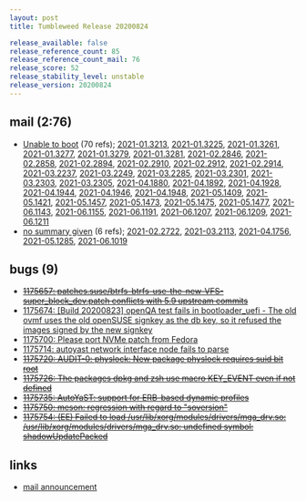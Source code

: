 ```yaml
---
layout: post
title: Tumbleweed Release 20200824

release_available: false
release_reference_count: 85
release_reference_count_mail: 76
release_score: 52
release_stability_level: unstable
release_version: 20200824
---
```


## mail (2:76)

- [Unable to boot](https://lists.opensuse.org/opensuse-factory/2020-08/msg00354.html) (70 refs); [2021-01.3213](https://lists.opensuse.org/archives/list/factory@lists.opensuse.org/thread/ADO3MV2PJJ5RP3SDKDMFNQYX4NXMSTZ6), [2021-01.3225](https://lists.opensuse.org/archives/list/factory@lists.opensuse.org/thread/VJEX2I2FGNQTQLVMAIMRSEZBKMWWA5BR), [2021-01.3261](https://lists.opensuse.org/archives/list/factory@lists.opensuse.org/thread/F2VUORCYE54T2O7ICWIUCYMAFP4UPDNO), [2021-01.3277](https://lists.opensuse.org/archives/list/factory@lists.opensuse.org/thread/KWIKWRHQCEOWS67WGQWFKP56KMYIZOJM), [2021-01.3279](https://lists.opensuse.org/archives/list/factory@lists.opensuse.org/thread/FU5UCDE5YX6BKYGX3JXVCJG2HRMM2CCF), [2021-01.3281](https://lists.opensuse.org/archives/list/factory@lists.opensuse.org/thread/RMFU53S5IAF56TBDQ7MMFJ526EPFGKEZ), [2021-02.2846](https://lists.opensuse.org/archives/list/factory@lists.opensuse.org/thread/ADO3MV2PJJ5RP3SDKDMFNQYX4NXMSTZ6), [2021-02.2858](https://lists.opensuse.org/archives/list/factory@lists.opensuse.org/thread/VJEX2I2FGNQTQLVMAIMRSEZBKMWWA5BR), [2021-02.2894](https://lists.opensuse.org/archives/list/factory@lists.opensuse.org/thread/F2VUORCYE54T2O7ICWIUCYMAFP4UPDNO), [2021-02.2910](https://lists.opensuse.org/archives/list/factory@lists.opensuse.org/thread/KWIKWRHQCEOWS67WGQWFKP56KMYIZOJM), [2021-02.2912](https://lists.opensuse.org/archives/list/factory@lists.opensuse.org/thread/FU5UCDE5YX6BKYGX3JXVCJG2HRMM2CCF), [2021-02.2914](https://lists.opensuse.org/archives/list/factory@lists.opensuse.org/thread/RMFU53S5IAF56TBDQ7MMFJ526EPFGKEZ), [2021-03.2237](https://lists.opensuse.org/archives/list/factory@lists.opensuse.org/thread/ADO3MV2PJJ5RP3SDKDMFNQYX4NXMSTZ6), [2021-03.2249](https://lists.opensuse.org/archives/list/factory@lists.opensuse.org/thread/VJEX2I2FGNQTQLVMAIMRSEZBKMWWA5BR), [2021-03.2285](https://lists.opensuse.org/archives/list/factory@lists.opensuse.org/thread/F2VUORCYE54T2O7ICWIUCYMAFP4UPDNO), [2021-03.2301](https://lists.opensuse.org/archives/list/factory@lists.opensuse.org/thread/KWIKWRHQCEOWS67WGQWFKP56KMYIZOJM), [2021-03.2303](https://lists.opensuse.org/archives/list/factory@lists.opensuse.org/thread/FU5UCDE5YX6BKYGX3JXVCJG2HRMM2CCF), [2021-03.2305](https://lists.opensuse.org/archives/list/factory@lists.opensuse.org/thread/RMFU53S5IAF56TBDQ7MMFJ526EPFGKEZ), [2021-04.1880](https://lists.opensuse.org/archives/list/factory@lists.opensuse.org/thread/ADO3MV2PJJ5RP3SDKDMFNQYX4NXMSTZ6), [2021-04.1892](https://lists.opensuse.org/archives/list/factory@lists.opensuse.org/thread/VJEX2I2FGNQTQLVMAIMRSEZBKMWWA5BR), [2021-04.1928](https://lists.opensuse.org/archives/list/factory@lists.opensuse.org/thread/F2VUORCYE54T2O7ICWIUCYMAFP4UPDNO), [2021-04.1944](https://lists.opensuse.org/archives/list/factory@lists.opensuse.org/thread/KWIKWRHQCEOWS67WGQWFKP56KMYIZOJM), [2021-04.1946](https://lists.opensuse.org/archives/list/factory@lists.opensuse.org/thread/FU5UCDE5YX6BKYGX3JXVCJG2HRMM2CCF), [2021-04.1948](https://lists.opensuse.org/archives/list/factory@lists.opensuse.org/thread/RMFU53S5IAF56TBDQ7MMFJ526EPFGKEZ), [2021-05.1409](https://lists.opensuse.org/archives/list/factory@lists.opensuse.org/thread/ADO3MV2PJJ5RP3SDKDMFNQYX4NXMSTZ6), [2021-05.1421](https://lists.opensuse.org/archives/list/factory@lists.opensuse.org/thread/VJEX2I2FGNQTQLVMAIMRSEZBKMWWA5BR), [2021-05.1457](https://lists.opensuse.org/archives/list/factory@lists.opensuse.org/thread/F2VUORCYE54T2O7ICWIUCYMAFP4UPDNO), [2021-05.1473](https://lists.opensuse.org/archives/list/factory@lists.opensuse.org/thread/KWIKWRHQCEOWS67WGQWFKP56KMYIZOJM), [2021-05.1475](https://lists.opensuse.org/archives/list/factory@lists.opensuse.org/thread/FU5UCDE5YX6BKYGX3JXVCJG2HRMM2CCF), [2021-05.1477](https://lists.opensuse.org/archives/list/factory@lists.opensuse.org/thread/RMFU53S5IAF56TBDQ7MMFJ526EPFGKEZ), [2021-06.1143](https://lists.opensuse.org/archives/list/factory@lists.opensuse.org/thread/ADO3MV2PJJ5RP3SDKDMFNQYX4NXMSTZ6), [2021-06.1155](https://lists.opensuse.org/archives/list/factory@lists.opensuse.org/thread/VJEX2I2FGNQTQLVMAIMRSEZBKMWWA5BR), [2021-06.1191](https://lists.opensuse.org/archives/list/factory@lists.opensuse.org/thread/F2VUORCYE54T2O7ICWIUCYMAFP4UPDNO), [2021-06.1207](https://lists.opensuse.org/archives/list/factory@lists.opensuse.org/thread/KWIKWRHQCEOWS67WGQWFKP56KMYIZOJM), [2021-06.1209](https://lists.opensuse.org/archives/list/factory@lists.opensuse.org/thread/FU5UCDE5YX6BKYGX3JXVCJG2HRMM2CCF), [2021-06.1211](https://lists.opensuse.org/archives/list/factory@lists.opensuse.org/thread/RMFU53S5IAF56TBDQ7MMFJ526EPFGKEZ)
- [no summary given](https://lists.opensuse.org/archives/list/factory@lists.opensuse.org/thread/OH7P2CGIBC3GYKLW6G2L3NL44RIANEGS) (6 refs); [2021-02.2722](https://lists.opensuse.org/archives/list/factory@lists.opensuse.org/thread/OH7P2CGIBC3GYKLW6G2L3NL44RIANEGS), [2021-03.2113](https://lists.opensuse.org/archives/list/factory@lists.opensuse.org/thread/OH7P2CGIBC3GYKLW6G2L3NL44RIANEGS), [2021-04.1756](https://lists.opensuse.org/archives/list/factory@lists.opensuse.org/thread/OH7P2CGIBC3GYKLW6G2L3NL44RIANEGS), [2021-05.1285](https://lists.opensuse.org/archives/list/factory@lists.opensuse.org/thread/OH7P2CGIBC3GYKLW6G2L3NL44RIANEGS), [2021-06.1019](https://lists.opensuse.org/archives/list/factory@lists.opensuse.org/thread/OH7P2CGIBC3GYKLW6G2L3NL44RIANEGS)

## bugs (9)

<!--more-->

- ~~[1175657: patches.suse/btrfs-btrfs-use-the-new-VFS-super_block_dev.patch conflicts with 5.9 upstream commits](https://bugzilla.opensuse.org/show_bug.cgi?id=1175657)~~
- [1175674: \[Build 20200823\] openQA test fails in bootloader_uefi - The old ovmf uses the old openSUSE signkey as the db key, so it refused the images signed by the new signkey](https://bugzilla.opensuse.org/show_bug.cgi?id=1175674)
- [1175700: Please port NVMe patch from Fedora](https://bugzilla.opensuse.org/show_bug.cgi?id=1175700)
- [1175714: autoyast network interface node fails to parse](https://bugzilla.opensuse.org/show_bug.cgi?id=1175714)
- ~~[1175720: AUDIT-0: physlock: New package physlock requires suid bit root](https://bugzilla.opensuse.org/show_bug.cgi?id=1175720)~~
- ~~[1175726: The packages dpkg and zsh use macro KEY_EVENT even if not defined](https://bugzilla.opensuse.org/show_bug.cgi?id=1175726)~~
- ~~[1175735: AutoYaST: support for ERB-based dynamic profiles](https://bugzilla.opensuse.org/show_bug.cgi?id=1175735)~~
- ~~[1175750: meson: regression with regard to "soversion"](https://bugzilla.opensuse.org/show_bug.cgi?id=1175750)~~
- ~~[1175754: (EE) Failed to load /usr/lib/xorg/modules/drivers/mga_drv.so: /usr/lib/xorg/modules/drivers/mga_drv.so: undefined symbol: shadowUpdatePacked](https://bugzilla.opensuse.org/show_bug.cgi?id=1175754)~~



## links

- [mail announcement](https://lists.opensuse.org/archives/list/factory@lists.opensuse.org/thread/OH7P2CGIBC3GYKLW6G2L3NL44RIANEGS)
